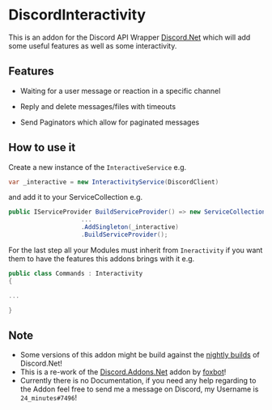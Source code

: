 # DiscordInteractivity

This is an addon for the Discord API Wrapper [Discord.Net](https://github.com/discord-net/Discord.Net) which will add some useful features as well as some interactivity.



## Features

- Waiting for a user message or reaction in a specific channel

- Reply and delete messages/files with timeouts

- Send Paginators which allow for paginated messages

  

## How to use it

Create a new instance of the `InteractiveService` e.g.
```cs
var _interactive = new InteractivityService(DiscordClient)
```

and add it to your ServiceCollection e.g.

```cs
public IServiceProvider BuildServiceProvider() => new ServiceCollection()
                    ...
                    .AddSingleton(_interactive)
                    .BuildServiceProvider();
```

For the last step all your Modules must inherit from `Ineractivity` if you want them to have the features this addons brings with it e.g.

```cs
public class Commands : Interactivity
{

...

}
```

## Note

- Some versions of this addon might be build against the [nightly builds](https://github.com/discord-net/Discord.Net#unstable-myget) of Discord.Net!
- This is a re-work of the [Discord.Addons.Net](https://github.com/foxbot/Discord.Addons.Interactive) addon by [foxbot](https://github.com/foxbot)!
- Currently there is no Documentation, if you need any help regarding to the Addon feel free to send me a message on Discord, my Username is `24_minutes#7496`!

